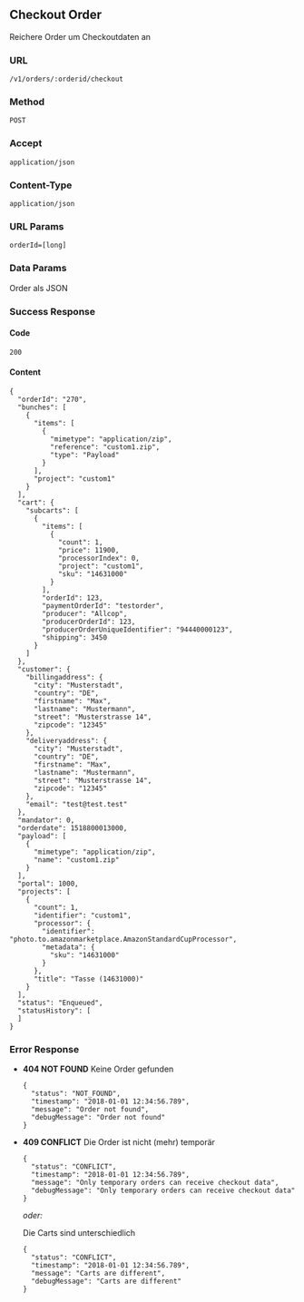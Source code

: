 ## Checkout Order

Reichere Order um Checkoutdaten an

### URL
`/v1/orders/:orderid/checkout`

### Method
`POST`

### Accept
`application/json`

### Content-Type
`application/json`

### URL Params
`orderId=[long]`

### Data Params
Order als JSON

### Success Response
#### Code
`200`

#### Content

    {
      "orderId": "270",
      "bunches": [
        {
          "items": [
            {
              "mimetype": "application/zip",
              "reference": "custom1.zip",
              "type": "Payload"
            }
          ],
          "project": "custom1"
        }
      ],
      "cart": {
        "subcarts": [
          {
            "items": [
              {
                "count": 1,
                "price": 11900,
                "processorIndex": 0,
                "project": "custom1",
                "sku": "14631000"
              }
            ],
            "orderId": 123,
            "paymentOrderId": "testorder",
            "producer": "Allcop",
            "producerOrderId": 123,
            "producerOrderUniqueIdentifier": "94440000123",
            "shipping": 3450
          }
        ]
      },
      "customer": {
        "billingaddress": {
          "city": "Musterstadt",
          "country": "DE",
          "firstname": "Max",
          "lastname": "Mustermann",
          "street": "Musterstrasse 14",
          "zipcode": "12345"
        },
        "deliveryaddress": {
          "city": "Musterstadt",
          "country": "DE",
          "firstname": "Max",
          "lastname": "Mustermann",
          "street": "Musterstrasse 14",
          "zipcode": "12345"
        },
        "email": "test@test.test"
      },
      "mandator": 0,
      "orderdate": 1518800013000,
      "payload": [
        {
          "mimetype": "application/zip",
          "name": "custom1.zip"
        }
      ],
      "portal": 1000,
      "projects": [
        {
          "count": 1,
          "identifier": "custom1",
          "processor": {
            "identifier": "photo.to.amazonmarketplace.AmazonStandardCupProcessor",
            "metadata": {
              "sku": "14631000"
            }
          },
          "title": "Tasse (14631000)"
        }
      ],
      "status": "Enqueued",
      "statusHistory": [
      ]
    }

### Error Response
* **404 NOT FOUND**
  Keine Order gefunden

      {
        "status": "NOT_FOUND",
        "timestamp": "2018-01-01 12:34:56.789",
        "message": "Order not found",
        "debugMessage": "Order not found"
      }

* **409 CONFLICT**
  Die Order ist nicht (mehr) temporär

      {
        "status": "CONFLICT",
        "timestamp": "2018-01-01 12:34:56.789",
        "message": "Only temporary orders can receive checkout data",
        "debugMessage": "Only temporary orders can receive checkout data"
      }

  _oder:_

  Die Carts sind unterschiedlich

      {
        "status": "CONFLICT",
        "timestamp": "2018-01-01 12:34:56.789",
        "message": "Carts are different",
        "debugMessage": "Carts are different"
      }

